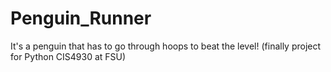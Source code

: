 # Penguin_Runner
It's a penguin that has to go through hoops to beat the level! (finally project for Python CIS4930 at FSU)

